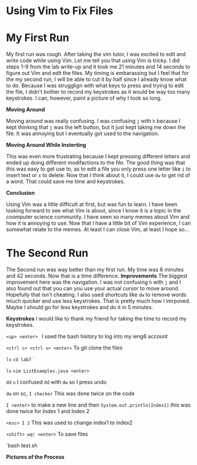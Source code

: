 # Using Vim to Fix Files
# My First Run
My first run was rough. After taking the vim tutor, I was excited to edit and write code while using Vim. Let me tell you that using Vim is tricky. I did steps 1-9 from the lab write-up and it took me 21 minutes and 14 seconds to figure out Vim and edit the files. My timing is embarassing but I feel that for the my second run, I will be able to cut it by half since I already know what to do. Because I was strugglign with what keys to press and trying to edit the file, I didn't bother to record my keystrokes as it would be way too many keystrokes. I can, however, paint a picture of why I took so long. 

**Moving Around**

Moving around was really confusing. I was confusing `j` with `h` because I kept thinking that `j` was the left button, but it just kept taking me down the file. It was annoying but I eventually got used to the navigation.

**Moving Around While Insterting**

This was even more frustrating because I kept pressing different letters and ended up doing different modifactions to the file. The good thing was that this was easy to get use to, as to edit a file you only press one letter like `i` to insert text or `x` to delete. Now that I think about it, I could use `dw` to get rid of a word. That could save me time and keystrokes. 

**Conclusion**

Using Vim was a little difficult at first, but was fun to learn. I have been looking forward to see what Vim is about, since I know it is a topic in the coomputer science community. I have seen so many memes about Vim and how it is annoying to use. Now that I have a little bit of Vim experience, I can somewhat relate to the memes. At least I can close Vim, at least I hope so...

# The Second Run
The Second run was way better than my first run. My time was 6 minutes and 42 seconds. Now that is a time difference. 
**Improvements**
The biggest improvement here was the navigation. I was not confusing `h` with `j` and I also found out that you can you use your actual cursor to move around. Hopefully that isn't cheating. I also used shortcuts like `dw` to remove words miuch quicker and use less keystrokes. That is pretty much how I imrpoved. Maybe I should go for less keystrokes and do it in 5 minutes.

**Keystrokes**
I would like to thank my friend for taking the time to record my keystrokes. 

`<up> <enter> `  I used the bash history to log into my ieng6 account

`<ctrl c> <ctrl v> <enter>` To git clone the files

`ls` `cd lab7` <enter>`

`ls` `vim ListExamples.java <enter>`

`dd` `u` I confused `dd` with `dw` so I press undo
  
`dw` on sc, `I checker` This was done twice on the code

`I <enter>` to make a new line and then `System.out.println(Index1)` this was done twice for Index 1 and Index 2
  
`<esc> I 2` This was used to change index1 to index2
  
`<shift> wq! <enter>` To save files
 
`bash test.sh
  
**Pictures of the Process**
  
  
 


